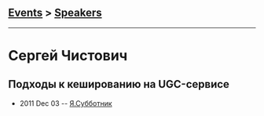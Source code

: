 ## [Events](../README.md) > [Speakers](../speakers.md)
---

# Сергей Чистович

## Подходы к кешированию на UGC-сервисе
- 2011 Dec 03 -- [Я.Субботник](https://events.yandex.ru/lib/talks/173/)    
